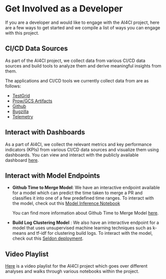 # Get Involved as a Developer

If you are a developer and would like to engage with the AI4CI project, here are a few ways to get started and we compile a list of ways you can engage with this project.

## CI/CD Data Sources

As part of the AI4CI project, we collect data from various CI/CD data sources and build tools to analyze them and derive meaningful insights from them.

The applications and CI/CD tools we currently collect data from are as follows:
* [TestGrid](content.md#testgrid)
* [Prow/GCS Artifacts](content.md#prowgcs-artifacts)
* [Github](content.md#github)
* [Bugzilla](content.md#bugzilla)
* [Telemetry](content.md#telemetry)

## Interact with Dashboards

As a part of AI4CI, we collect the relevant metrics and key performance indicators (KPIs) from various CI/CD data sources and visualize them using dashboards. You can view and interact with the publicly available dashboard [here](https://superset.apps.devconfus2021.aws.operate-first.cloud/superset/dashboard/ocp-ci-kpi-dashboard/).

## Interact with Model Endpoints

* **Github Time to Merge Model**: We have an interactive endpoint available for a model which can predict the time taken to merge a PR and classifies it into one of a few predefined time ranges. To interact with the model, check out this [Model Inference Notebook](../notebooks/time-to-merge-prediction/model_inference.ipynb)

    You can find more information about Github Time to Merge Model [here](../notebooks/time-to-merge-prediction/README.md).

* **Build Log Clustering Model** : We also have an interactive endpoint for a model that uses unsupervised machine learning techniques such as k-means and tf-idf for clustering build logs. To interact with the model, check out this [Seldon deployment](../notebooks/data-sources/gcsweb-ci/build-logs/model_seldon.ipynb).

## Video Playlist

[Here](https://www.youtube.com/playlist?list=PL8VBRDTElCWoGwMhCp04rQFMcIhshv33U) is a video playlist for the AI4CI project which goes over different analyses and walks through various notebooks within the project.
